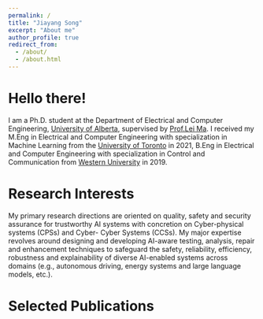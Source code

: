 ```yaml
---
permalink: /
title: "Jiayang Song"
excerpt: "About me"
author_profile: true
redirect_from: 
  - /about/
  - /about.html
---
```


<!-- ### Ph.D. Student

University of Alberta

5-362 Donadeo Innovation Centre for Engineering (DICE)

9211 116 St NW, Edmonton, AB T6G 1H9

Email: {First Name} dot {Last Name} at ualberta dot ca -->


Hello there!
======
I am a Ph.D. student at the Department of Electrical and Computer Engineering, [University of Alberta](https://www.ualberta.ca/index.html), supervised by [Prof.Lei Ma](https://www.malei.org/). I received my M.Eng in Electrical and Computer Engineering with specialization in Machine Learning from the [University of Toronto](https://www.utoronto.ca/) in 2021, B.Eng in Electrical and Computer Engineering with specialization in Control and Communication from [Western University](https://www.uwo.ca/index.html) in 2019. 

Research Interests
======
My primary research directions are oriented on quality, safety and security assurance for trustworthy AI systems with concretion on Cyber-physical systems (CPSs) and Cyber- Cyber Systems (CCSs). My major expertise revolves around designing and developing AI-aware testing, analysis, repair and enhancement techniques to safeguard the safety, reliability, efficiency, robustness and explainability of diverse AI-enabled systems across domains (e.g., autonomous driving, energy systems and large language models, etc.).

Selected Publications
======



<!-- Service
======

Teaching
======

Misc.
====== -->



